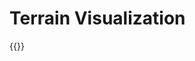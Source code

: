# Terrain Visualization

{{<p5-iframe sketch="/showcase/sketches/terrain.js" width="630" height="630">}}
